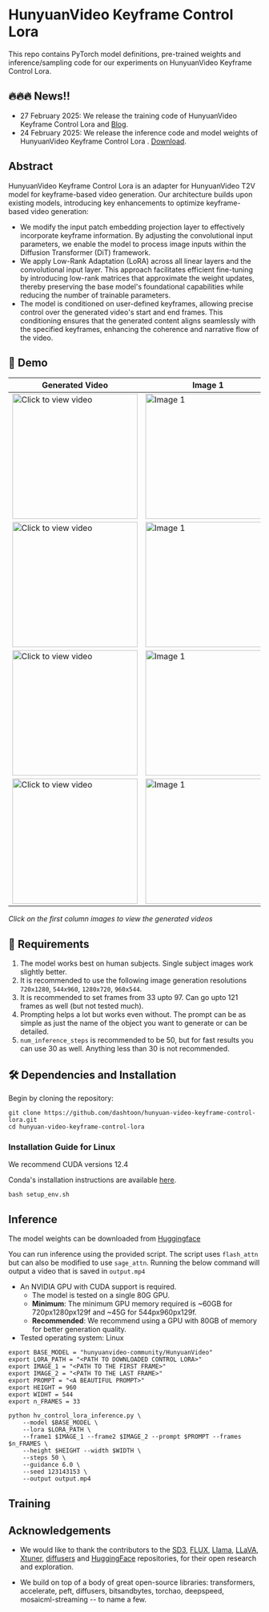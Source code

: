 # **HunyuanVideo Keyframe Control Lora**

This repo contains PyTorch model definitions, pre-trained weights and inference/sampling code for our experiments on HunyuanVideo Keyframe Control Lora.

## 🔥🔥🔥 News!!

- 27 February 2025: We release the training code of HunyuanVideo Keyframe Control Lora and [Blog]().
- 24 February 2025: We release the inference code and model weights of HunyuanVideo Keyframe Control Lora . [Download](https://huggingface.co/dashtoon/hunyuan-video-keyframe-control-lora/tree/main).

## Abstract

HunyuanVideo Keyframe Control Lora is an adapter for HunyuanVideo T2V model for keyframe-based video generation. ​Our architecture builds upon existing models, introducing key enhancements to optimize keyframe-based video generation:​

- We modify the input patch embedding projection layer to effectively incorporate keyframe information. By adjusting the convolutional input parameters, we enable the model to process image inputs within the Diffusion Transformer (DiT) framework.​
- We apply Low-Rank Adaptation (LoRA) across all linear layers and the convolutional input layer. This approach facilitates efficient fine-tuning by introducing low-rank matrices that approximate the weight updates, thereby preserving the base model's foundational capabilities while reducing the number of trainable parameters.
- The model is conditioned on user-defined keyframes, allowing precise control over the generated video's start and end frames. This conditioning ensures that the generated content aligns seamlessly with the specified keyframes, enhancing the coherence and narrative flow of the video.​

## 🎥 Demo

| Generated Video                                                                                                                                                                                                                             | Image 1                                                                                                                     | Image 2                                                                                                                     |
| ------------------------------------------------------------------------------------------------------------------------------------------------------------------------------------------------------------------------------------------- | --------------------------------------------------------------------------------------------------------------------------- | --------------------------------------------------------------------------------------------------------------------------- |
| <a href="https://content.dashtoon.ai/stability-images/14b7dd1a-1f46-4c4c-b4ec-9d0f948712af.mp4"><img src="https://content.dashtoon.ai/stability-images/41aeca63-064a-4003-8c8b-bfe2cc80d275.png" width="250" alt="Click to view video"></a> | <img src="https://content.dashtoon.ai/stability-images/41aeca63-064a-4003-8c8b-bfe2cc80d275.png" width="250" alt="Image 1"> | <img src="https://content.dashtoon.ai/stability-images/28956177-3455-4b56-bb6c-73eacef323ca.png" width="250" alt="Image 2"> |
| <a href="https://content.dashtoon.ai/stability-images/b00ba193-b3b7-41a1-9bc1-9fdaceba6efa.mp4"><img src="https://content.dashtoon.ai/stability-images/ddabbf2f-4218-497b-8239-b7b882d93000.png" width="250" alt="Click to view video"></a> | <img src="https://content.dashtoon.ai/stability-images/ddabbf2f-4218-497b-8239-b7b882d93000.png" width="250" alt="Image 1"> | <img src="https://content.dashtoon.ai/stability-images/b603acba-40a4-44ba-aa26-ed79403df580.png" width="250" alt="Image 2"> |
| <a href="https://content.dashtoon.ai/stability-images/0cb84780-4fdf-4ecc-ab48-12e7e1055a39.mp4"><img src="https://content.dashtoon.ai/stability-images/5298cf0c-0955-4568-935a-2fb66045f21d.png" width="250" alt="Click to view video"></a> | <img src="https://content.dashtoon.ai/stability-images/5298cf0c-0955-4568-935a-2fb66045f21d.png" width="250" alt="Image 1"> | <img src="https://content.dashtoon.ai/stability-images/722a4ea7-7092-4323-8e83-3f627e8fd7f8.png" width="250" alt="Image 2"> |
| <a href="https://content.dashtoon.ai/stability-images/ce12156f-0ac2-4d16-b489-37e85c61b5b2.mp4"><img src="https://content.dashtoon.ai/stability-images/69d9a49f-95c0-4e85-bd49-14a039373c8b.png" width="250" alt="Click to view video"></a> | <img src="https://content.dashtoon.ai/stability-images/69d9a49f-95c0-4e85-bd49-14a039373c8b.png" width="250" alt="Image 1"> | <img src="https://content.dashtoon.ai/stability-images/0cef7fa9-e15a-48ec-9bd3-c61921181802.png" width="250" alt="Image 2"> |

_Click on the first column images to view the generated videos_

## 📜 Requirements

1. The model works best on human subjects. Single subject images work slightly better.
2. It is recommended to use the following image generation resolutions `720x1280`, `544x960`, `1280x720`, `960x544`.
3. It is recommended to set frames from 33 upto 97. Can go upto 121 frames as well (but not tested much).
4. Prompting helps a lot but works even without. The prompt can be as simple as just the name of the object you want to generate or can be detailed.
5. `num_inference_steps` is recommended to be 50, but for fast results you can use 30 as well. Anything less than 30 is not recommended.

## 🛠️ Dependencies and Installation

Begin by cloning the repository:

```shell
git clone https://github.com/dashtoon/hunyuan-video-keyframe-control-lora.git
cd hunyuan-video-keyframe-control-lora
```

### Installation Guide for Linux

We recommend CUDA versions 12.4

Conda's installation instructions are available [here](https://docs.anaconda.com/free/miniconda/index.html).

```shell
bash setup_env.sh
```

## Inference

The model weights can be downloaded from [Huggingface](https://huggingface.co/dashtoon/hunyuan-video-keyframe-control-lora)

You can run inference using the provided script. The script uses `flash_attn` but can also be modified to use `sage_attn`. Running the below command will output a video that is saved in `output.mp4`

- An NVIDIA GPU with CUDA support is required.
  - The model is tested on a single 80G GPU.
  - **Minimum**: The minimum GPU memory required is ~60GB for 720px1280px129f and ~45G for 544px960px129f.
  - **Recommended**: We recommend using a GPU with 80GB of memory for better generation quality.
- Tested operating system: Linux

```shell
export BASE_MODEL = "hunyuanvideo-community/HunyuanVideo"
export LORA_PATH = "<PATH TO DOWNLOADED CONTROL LORA>"
export IMAGE_1 = "<PATH TO THE FIRST FRAME>"
export IMAGE_2 = "<PATH TO THE LAST FRAME>"
export PROMPT = "<A BEAUTIFUL PROMPT>"
export HEIGHT = 960
export WIDHT = 544
export n_FRAMES = 33

python hv_control_lora_inference.py \
    --model $BASE_MODEL \
    --lora $LORA_PATH \
    --frame1 $IMAGE_1 --frame2 $IMAGE_2 --prompt $PROMPT --frames $n_FRAMES \
    --height $HEIGHT --width $WIDTH \
    --steps 50 \
    --guidance 6.0 \
    --seed 123143153 \
    --output output.mp4
```

## Training

## Acknowledgements

- We would like to thank the contributors to the [SD3](https://huggingface.co/stabilityai/stable-diffusion-3-medium), [FLUX](https://github.com/black-forest-labs/flux), [Llama](https://github.com/meta-llama/llama), [LLaVA](https://github.com/haotian-liu/LLaVA), [Xtuner](https://github.com/InternLM/xtuner), [diffusers](https://github.com/huggingface/diffusers) and [HuggingFace](https://huggingface.co) repositories, for their open research and exploration.

- We build on top of a body of great open-source libraries: transformers, accelerate, peft, diffusers, bitsandbytes, torchao, deepspeed, mosaicml-streaming -- to name a few.
